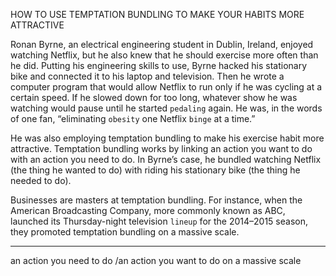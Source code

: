 HOW TO USE TEMPTATION BUNDLING TO MAKE YOUR HABITS MORE ATTRACTIVE

Ronan Byrne, an electrical engineering student in Dublin, Ireland,
enjoyed watching Netflix, but he also knew that he should exercise
more often than he did. Putting his engineering skills to use, Byrne
hacked his stationary bike and connected it to his laptop and
television. Then he wrote a computer program that would allow Netflix
to run only if he was cycling at a certain speed. If he slowed down for
too long, whatever show he was watching would pause until he started
`pedaling` again. He was, in the words of one fan, “eliminating `obesity`
one Netflix `binge` at a time.”

He was also employing temptation bundling to make his exercise
habit more attractive. Temptation bundling works by linking an action
you want to do with an action you need to do. In Byrne’s case, he
bundled watching Netflix (the thing he wanted to do) with riding his
stationary bike (the thing he needed to do).

Businesses are masters at temptation bundling. For instance, when
the American Broadcasting Company, more commonly known as ABC,
launched its Thursday-night television `lineup` for the 2014–2015
season, they promoted temptation bundling on a massive scale.

---
an action you need to do  /an action you want to do
on a massive scale